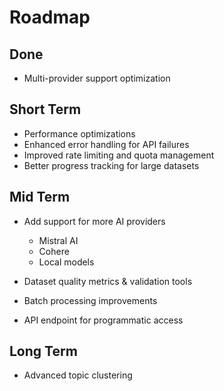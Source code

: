 # Roadmap

## Done
- Multi-provider support optimization

## Short Term
- Performance optimizations
- Enhanced error handling for API failures
- Improved rate limiting and quota management
- Better progress tracking for large datasets


## Mid Term
- Add support for more AI providers
  - Mistral AI
  - Cohere
  - Local models
- Dataset quality metrics & validation tools
- Batch processing improvements

- API endpoint for programmatic access


## Long Term
- Advanced topic clustering
